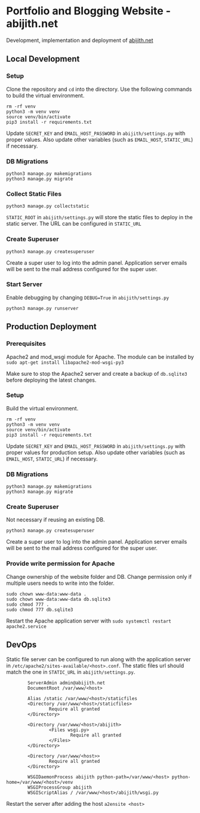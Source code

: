 # Portfolio and Blogging Website - abijith.net

Development, implementation and deployment of <a href="abijith.net" target="_blank">abijith.net</a>
## Local Development

### Setup
Clone the repository and `cd` into the directory. Use the following commands to build the virtual environment.
```
rm -rf venv
python3 -m venv venv
source venv/bin/activate
pip3 install -r requirements.txt
```
Update `SECRET_KEY` and `EMAIL_HOST_PASSWORD` in `abijith/settings.py` with proper values. Also update other variables (such as `EMAIL_HOST`, `STATIC_URL`) if necessary.
### DB Migrations
```
python3 manage.py makemigrations
python3 manage.py migrate
```
### Collect Static Files
```
python3 manage.py collectstatic
```
`STATIC_ROOT` in `abijith/settings.py` will store the static files to deploy in the static server. The URL can be configured in `STATIC_URL`

### Create Superuser
```
python3 manage.py createsuperuser
```
Create a super user to log into the admin panel. Application server emails will be sent to the mail address configured for the super user.

### Start Server
Enable debugging by changing `DEBUG=True` in `abijith/settings.py`
```
python3 manage.py runserver
```

## Production Deployment

### Prerequisites
Apache2 and mod_wsgi module for Apache. The module can be installed by `sudo apt-get install libapache2-mod-wsgi-py3`

Make sure to stop the Apache2 server and create a backup of `db.sqlite3` before deploying the latest changes.

### Setup
Build the virtual environment.
```
rm -rf venv
python3 -m venv venv
source venv/bin/activate
pip3 install -r requirements.txt
```
Update `SECRET_KEY` and `EMAIL_HOST_PASSWORD` in `abijith/settings.py` with proper values for production setup. Also update other variables (such as `EMAIL_HOST`, `STATIC_URL`) if necessary.

### DB Migrations
```
python3 manage.py makemigrations
python3 manage.py migrate
```
### Create Superuser
Not necessary if reusing an existing DB.
```
python3 manage.py createsuperuser
```
Create a super user to log into the admin panel. Application server emails will be sent to the mail address configured for the super user.

### Provide write permission for Apache
Change ownership of the website folder and DB. Change permission only if multiple users needs to write into the folder.
```
sudo chown www-data:www-data .
sudo chown www-data:www-data db.sqlite3
sudo chmod 777 .
sudo chmod 777 db.sqlite3
```
Restart the Apache application server with `sudo systemctl restart apache2.service`

## DevOps
Static file server can be configured to run along with the application server in `/etc/apache2/sites-available/<host>.conf`. The static files url should match the one in `STATIC_URL` in `abijith/settings.py`.
```
        ServerAdmin admin@abijith.net
        DocumentRoot /var/www/<host>

        Alias /static /var/www/<host>/staticfiles
        <Directory /var/www/<host>/staticfiles>
                Require all granted
        </Directory>

        <Directory /var/www/<host>/abijith>
                <Files wsgi.py>
                        Require all granted
                </Files>
        </Directory>

        <Directory /var/www/<host>>
                Require all granted
        </Directory>

        WSGIDaemonProcess abijith python-path=/var/www/<host> python-home=/var/www/<host>/venv
        WSGIProcessGroup abijith
        WSGIScriptAlias / /var/www/<host>/abijith/wsgi.py
```
Restart the server after adding the host `a2ensite <host>`
